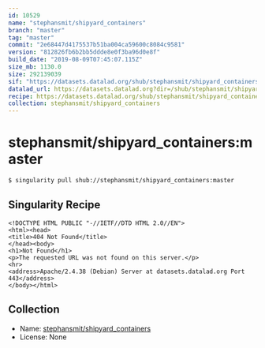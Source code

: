 ```yaml
---
id: 10529
name: "stephansmit/shipyard_containers"
branch: "master"
tag: "master"
commit: "2e68447d4175537b51ba004ca59600c8084c9581"
version: "812826fb6b2bb5ddde8e0f3ba96d0e8f"
build_date: "2019-08-09T07:45:07.115Z"
size_mb: 1130.0
size: 292139039
sif: "https://datasets.datalad.org/shub/stephansmit/shipyard_containers/master/2019-08-09-2e68447d-812826fb/812826fb6b2bb5ddde8e0f3ba96d0e8f.sif"
datalad_url: https://datasets.datalad.org?dir=/shub/stephansmit/shipyard_containers/master/2019-08-09-2e68447d-812826fb/
recipe: https://datasets.datalad.org/shub/stephansmit/shipyard_containers/master/2019-08-09-2e68447d-812826fb/Singularity
collection: stephansmit/shipyard_containers
---
```


# stephansmit/shipyard_containers:master

```bash
$ singularity pull shub://stephansmit/shipyard_containers:master
```

## Singularity Recipe

```singularity
<!DOCTYPE HTML PUBLIC "-//IETF//DTD HTML 2.0//EN">
<html><head>
<title>404 Not Found</title>
</head><body>
<h1>Not Found</h1>
<p>The requested URL was not found on this server.</p>
<hr>
<address>Apache/2.4.38 (Debian) Server at datasets.datalad.org Port 443</address>
</body></html>
```

## Collection

 - Name: [stephansmit/shipyard_containers](https://github.com/stephansmit/shipyard_containers)
 - License: None

